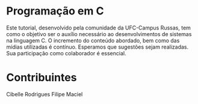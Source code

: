 # Programação em C
Este tutorial, desenvolvido pela comunidade da UFC-Campus Russas, tem como o objetivo ser o auxílio necessário ao desenvolvimentos de sistemas na linguagem C. O incremento do conteúdo abordado, bem como das mídias utilizadas é contínuo. Esperamos que sugestões sejam realizadas. Sua participação como colaborador é essencial.

# Contribuintes
Cibelle Rodrigues
Filipe Maciel
